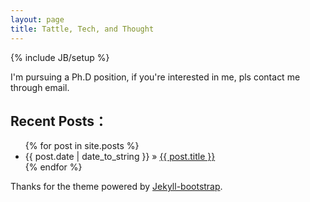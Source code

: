 ```yaml
---
layout: page
title: Tattle, Tech, and Thought
---
```

{% include JB/setup %}

I'm pursuing a Ph.D position, if you're interested in me, pls contact me through email.

## Recent Posts：

<ul class="posts">
  {% for post in site.posts %}
    <li><span>{{ post.date | date_to_string }}</span> &raquo; <a href="{{ BASE_PATH }}{{ post.url }}">{{ post.title }}</a></li>
  {% endfor %}
</ul>

Thanks for the theme powered by [Jekyll-bootstrap](http://jekyllbootstrap.com/).
